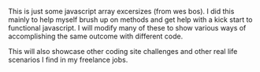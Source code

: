 This is just some javascript array excersizes (from wes bos). I did this mainly to help myself
brush up on methods and get help with a kick start to functional javascript. I will modify many of these to show various ways of accomplishing the same outcome with different code.

This will also showcase other coding site challenges and other real life scenarios I find in my freelance jobs.
